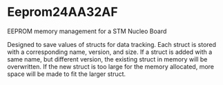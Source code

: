 # Eeprom24AA32AF
EEPROM memory management for a STM Nucleo Board

Designed to save values of structs for data tracking. Each struct is stored with a corresponding name, version, and size. If a struct is added with a same name, but different version, the existing struct in memory will be overwritten. If the new struct is too large for the memory allocated, more space will be made to fit the larger struct.
